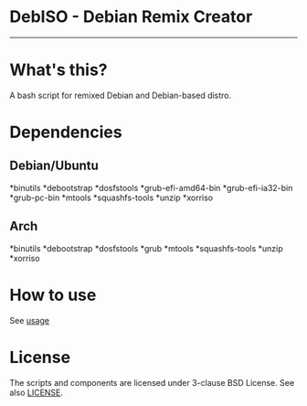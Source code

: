 # DebISO - Debian Remix Creator
----
# What's this?
A bash script for remixed Debian and Debian-based distro.

# Dependencies
## Debian/Ubuntu
*binutils
*debootstrap
*dosfstools
*grub-efi-amd64-bin
*grub-efi-ia32-bin
*grub-pc-bin
*mtools
*squashfs-tools
*unzip
*xorriso

## Arch
*binutils
*debootstrap
*dosfstools
*grub
*mtools
*squashfs-tools
*unzip
*xorriso

# How to use
See [usage](https://github.com/njb-fm/debiso/wiki/usage)

# License
The scripts and components are licensed under 3-clause BSD License. See  also [LICENSE](LICENSE).